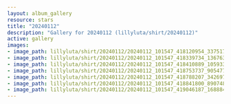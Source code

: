 ```yaml
---
layout: album_gallery
resource: stars
title: "20240112"
description: "Gallery for 20240112 (lillyluta/shirt/20240112)"
active: gallery
images:
- image_path: lillyluta/shirt/20240112/20240112_101547_418120954_337517355907105_4100313330265997582_n.jpg
- image_path: lillyluta/shirt/20240112/20240112_101547_418339734_1367637177197885_1398484267628389371_n.jpg
- image_path: lillyluta/shirt/20240112/20240112_101547_418410889_1059336111987411_2669729490793453811_n.jpg
- image_path: lillyluta/shirt/20240112/20240112_101547_418753737_905477220777646_3190179806277243141_n.jpg
- image_path: lillyluta/shirt/20240112/20240112_101547_418788207_342697705241884_5579073920806877596_n.jpg
- image_path: lillyluta/shirt/20240112/20240112_101547_418841800_890748486177460_6118634917913542536_n.jpg
- image_path: lillyluta/shirt/20240112/20240112_101547_419046187_1688846084938854_7969804523542543679_n.jpg
---
```

